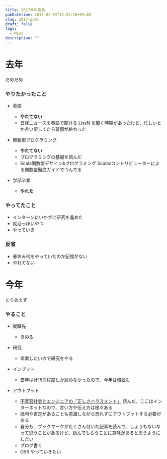 ```yaml
---
title: 2017年の抱負
pubDatetime: 2017-01-03T15:52:28+09:00
slug: 2017-goal
draft: false
tags:
  - Misc
description: ""
---
```


# 去年

だめだめ

<!--more-->

### やりたかったこと

- 英語
  - **やれてない**
  - 日経ニュースを英語で聞ける [LissN](http://pr.nikkei.com/lissn/) を聞く時期があったけど、忙しいとか言い訳してたら習慣が終わった

- 関数型プログラミング
  - **やれてない**
  - プログラミングの基礎を読んだ
  - Scala関数型デザイン&プログラミング Scalazコントリビューターによる関数型徹底ガイドでつんでる

- 学部卒業
  - **やれた**

### やってたこと

- インターンにいかずに研究を進めた
- 就活っぽいやつ
- やっていき

### 反省
- 春休み何をやっていたのか記憶がない
- やれてない

# 今年

とりあえず

### やること

- 就職先
  - きめる

- 研究
  - 卒業したいので研究をやる

- インプット
  - 去年は計15冊程度しか読めなかったので、今年は倍読む

- アウトプット
  - [不寛容社会とエンジニアの「正しさハラスメント」](http://emokuaritai.hatenablog.jp/entry/2016/12/28/115401) 読んだ。ここはインターネットなので、言い方や伝え方は様々ある
  - 批判や否定があることも意識しながら恐れずにアウトプットする必要がある
  - 自分も、ブックマークがたくさん付いた記事を読んで、しょうもないなって思うことがあるけど、読んでもらうことに意味があると思うようにしたい
  - ブログ書く
  - OSS やっていきたい

